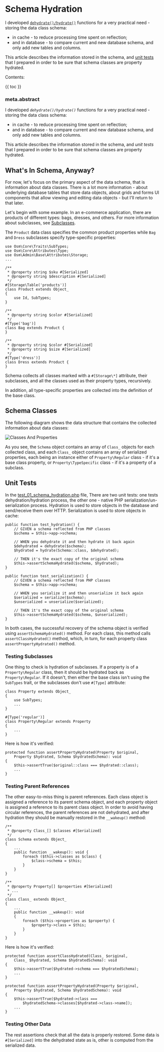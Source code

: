 # Schema Hydration

I developed [`dehydrate()/hydrate()`](11-framework-hydration.md) functions for a very practical need - storing the data class schema:

* in cache - to reduce processing time spent on reflection;
* and in database - to compare current and new database schema, and only add new tables and columns. 

This article describes the information stored in the schema, and [unit tests](https://github.com/osmphp/admin/blob/HEAD/tests_migrations/test_01_schema_hydration.php) that I prepared in order to be sure that schema classes are property hydrated. 

Contents:

{{ toc }}

### meta.abstract

I developed *`dehydrate()/hydrate()`* functions for a very practical need - storing the data class schema:

* in cache - to reduce processing time spent on reflection;
* and in database - to compare current and new database schema, and only add new tables and columns.

This article describes the information stored in the schema, and *unit tests* that I prepared in order to be sure that schema classes are property hydrated.

## What's In Schema, Anyway?

For now, let's focus on the primary aspect of the data schema, that is information about data classes. There is a lot more information - about underlying database tables that store data objects, about grids and forms UI components that allow viewing and editing data objects - but I'll return to that later.

Let's begin with some example. In an e-commerce application, there are products of different types: bags, dresses, and others. For more information about subclasses, see [Subclasses](04-data-subclasses.md). 

The `Product` data class specifies the common product properties while `Bag` and `Dress` subclasses specify type-specific properties:

    use Osm\Core\Traits\SubTypes;
    use Osm\Core\Attributes\Type;
    use Osm\Admin\Base\Attributes\Storage;
    ...
    
    /**
     * @property string $sku #[Serialized]
     * @property string $description #[Serialized]
     */
    #[Storage\Table('products')]
    class Product extends Object_
    {
        use Id, SubTypes;
    }

    /**
     * @property string $color #[Serialized]
     */
    #[Type('bag')]
    class Bag extends Product {
    }  

    /**
     * @property string $color #[Serialized]
     * @property string $size #[Serialized]
     */
    #[Type('dress')]
    class Dress extends Product {
    }  

Schema collects all classes marked with a `#[Storage\*]` attribute, their subclasses, and all the classes used as their property types, recursively.

In addition, all type-specific properties are collected into the definition of the base class.

## Schema Classes

The following diagram shows the data structure that contains the collected information about data classes:

![Classes And Properties](classes-and-properties.png)      

As you see, the `Schema` object contains an array of `Class_` objects for each collected class, and each `Class_` object contains an array of serialized properties, each being an instance either of `Property\Regular` class - if it's a base class property, or `Property\TypeSpecific` class - if it's a property of a subclass. 

## Unit Tests

In the [test_01_schema_hydration.php](https://github.com/osmphp/admin/blob/HEAD/tests_migrations/test_01_schema_hydration.php) file, There are two unit tests: one tests dehydration/hydration process, the other one - native PHP serialization/un-serialization process. Hydration is used to store objects in the database and send/receive them over HTTP. Serialization is used to store objects in cache:

    public function test_hydration() {
        // GIVEN a schema reflected from PHP classes
        $schema = $this->app->schema;

        // WHEN you dehydrate it and then hydrate it back again
        $dehydrated = dehydrate($schema);
        $hydrated = hydrate(Schema::class, $dehydrated);

        // THEN it's the exact copy of the original schema
        $this->assertSchemaHydrated($schema, $hydrated);
    }

    public function test_serialization() {
        // GIVEN a schema reflected from PHP classes
        $schema = $this->app->schema;

        // WHEN you serialize it and then unserialize it back again
        $serialized = serialize($schema);
        $unserialized = unserialize($serialized);

        // THEN it's the exact copy of the original schema
        $this->assertSchemaHydrated($schema, $unserialized);
    }

In both cases, the successful recovery of the schema object is verified using `assertSchemaHydrated()` method. For each class, this method calls `assertClassHydrated()` method, which, in turn, for each property class `assertPropertyHydrated()` method.

### Testing Subclasses

One thing to check is hydration of subclasses. If a property is of a `Property\Regular` class, then it should be hydrated back as `Property\Regular`. If it doesn't, then either the base class isn't using the `SubTypes` trait, or the subclasses don't use `#[Type]` attribute:

    class Property extends Object_
    {
        use SubTypes;
        ... 
    }

    #[Type('regular')]
    class Property\Regular extends Property
    {
        ...
    }
    
Here is how it's verified:

    protected function assertPropertyHydrated(Property $original,
        Property $hydrated, Schema $hydratedSchema): void
    {
        $this->assertTrue($original::class === $hydrated::class);
        ...
    }

### Testing Parent References

The other easy-to-miss thing is parent references. Each class object is assigned a reference to its parent schema object, and each property object is assigned a reference to its parent class object. In order to avoid having circular references, the parent references are not dehydrated, and after hydration they should be manually restored in the `__wakeup()` method:

    /**
     * @property Class_[] $classes #[Serialized]
     */
    class Schema extends Object_
    {
        ...
        public function __wakeup(): void {
            foreach ($this->classes as $class) {
                $class->schema = $this;
            }
        }
    }    
    
    /**
     * @property Property[] $properties #[Serialized]
     * ...
     */
    class Class_ extends Object_
    {
        ...
        public function __wakeup(): void
        {
            foreach ($this->properties as $property) {
                $property->class = $this;
            }
        }
    }
    
Here is how it's verified:

    protected function assertClassHydrated(Class_ $original,
        Class_ $hydrated, Schema $hydratedSchema): void
    {
        $this->assertTrue($hydrated->schema === $hydratedSchema);
        ...
    }

    protected function assertPropertyHydrated(Property $original,
        Property $hydrated, Schema $hydratedSchema): void
    {
        $this->assertTrue($hydrated->class ===
            $hydratedSchema->classes[$hydrated->class->name]);
        ...            
    }

### Testing Other Data

The rest assertions check that all the data is properly restored. Some data is `#[Serialized]` into the dehydrated state as is, other is computed from the serialized data. 


